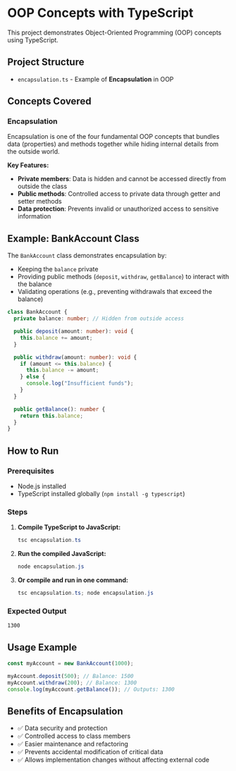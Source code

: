 # OOP Concepts with TypeScript

This project demonstrates Object-Oriented Programming (OOP) concepts using TypeScript.

## Project Structure

- `encapsulation.ts` - Example of **Encapsulation** in OOP

## Concepts Covered

### Encapsulation

Encapsulation is one of the four fundamental OOP concepts that bundles data (properties) and methods together while hiding internal details from the outside world.

**Key Features:**

- **Private members**: Data is hidden and cannot be accessed directly from outside the class
- **Public methods**: Controlled access to private data through getter and setter methods
- **Data protection**: Prevents invalid or unauthorized access to sensitive information

## Example: BankAccount Class

The `BankAccount` class demonstrates encapsulation by:

- Keeping the `balance` private
- Providing public methods (`deposit`, `withdraw`, `getBalance`) to interact with the balance
- Validating operations (e.g., preventing withdrawals that exceed the balance)

```typescript
class BankAccount {
  private balance: number; // Hidden from outside access

  public deposit(amount: number): void {
    this.balance += amount;
  }

  public withdraw(amount: number): void {
    if (amount <= this.balance) {
      this.balance -= amount;
    } else {
      console.log("Insufficient funds");
    }
  }

  public getBalance(): number {
    return this.balance;
  }
}
```

## How to Run

### Prerequisites

- Node.js installed
- TypeScript installed globally (`npm install -g typescript`)

### Steps

1. **Compile TypeScript to JavaScript:**

   ```powershell
   tsc encapsulation.ts
   ```

2. **Run the compiled JavaScript:**

   ```powershell
   node encapsulation.js
   ```

3. **Or compile and run in one command:**
   ```powershell
   tsc encapsulation.ts; node encapsulation.js
   ```

### Expected Output

```
1300
```

## Usage Example

```typescript
const myAccount = new BankAccount(1000);

myAccount.deposit(500); // Balance: 1500
myAccount.withdraw(200); // Balance: 1300
console.log(myAccount.getBalance()); // Outputs: 1300
```

## Benefits of Encapsulation

- ✅ Data security and protection
- ✅ Controlled access to class members
- ✅ Easier maintenance and refactoring
- ✅ Prevents accidental modification of critical data
- ✅ Allows implementation changes without affecting external code
